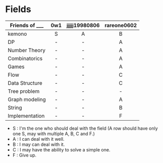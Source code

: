 # Fields


| Friends of ___ | 0w1                | jjjjj19980806      | rareone0602        |
| -------------- |:------------------:|:------------------:|:------------------:|
| kemono         | S                  | A                  | B                  |
| DP             | -                  | -                  | A                  |
| Number Theory  | -                  | -                  | A                  |
| Combinatorics  | -                  | -                  | A                  |
| Games          | -                  | -                  | A                  |
| Flow           | -                  | -                  | C                  |
| Data Structure | -                  | -                  | C                  |
| Tree problem   | -                  | -                  | -                  |
| Graph modeling | -                  | -                  | A                  |
| String         | -                  | -                  | B                  |
| Implementation | -                  | -                  | F                  |


+ S : I'm the one who should deal with the field (A row should have only one S, may with multiple A, B, C and F.)
+ A : I can deal with it well.
+ B : I may can deal with it.
+ C : I may have the ability to solve a simple one.
+ F : Give up.
